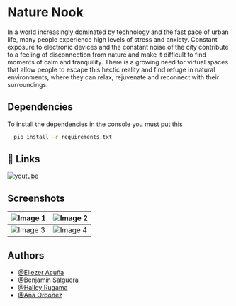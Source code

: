 
# Nature Nook

In a world increasingly dominated by technology and the fast pace of urban life, many people experience high levels of stress and anxiety. Constant exposure to electronic devices and the constant noise of the city contribute to a feeling of disconnection from nature and make it difficult to find moments of calm and tranquility. There is a growing need for virtual spaces that allow people to escape this hectic reality and find refuge in natural environments, where they can relax, rejuvenate and reconnect with their surroundings.
## Dependencies

To install the dependencies in the console you must put this

```bash
  pip install -r requirements.txt
```


## 🔗 Links

[![youtube](https://img.shields.io/badge/youtube-1DA1F2?style=for-the-badge&logo=youtube&logoColor=white)](https://youtu.be/vFR05D47q4Q/)


    
## Screenshots

| ![Image 1](https://lh3.googleusercontent.com/fife/ALs6j_EjUcXoqIJC9iur_zXk7F6Wua7myOrzITZalXcvYz76jqcz5L6lALIkIJmetpdxE2TMgYMYrwWSzkyHabIoKn-H7ono9TA0_vgtB3URRcviZULJUtOr9n1VDcHtT_rHGnNjViiOc1CqCpfJt8LfK5xViL9LocXAfvLS-R0fEaD7DBgmeAx27uWABlejGBoNKpL2HUJQqza65ouQQG9ZidjuzI-eIphBDVzZQ0tQ75-rWLaDFaLmYbV-sKzoxs3lPxVKBCx5g0lIkzMP-4VUocvb7j80nrDst671o6jnYnLSTO6UiBAGGvBtDb2KVqPgaN4ZKEQqGMGPz52ytwTCjMusCNz_Kp3g9ZnyiJor0mxIaSklR7qvv6sUvz0SOv4wV9jQeigDLANpfyRIMO9H6x8HzhcW5MbxMobSbwD5JZ6QtBwJz2-mKS5Vp4qYXOAWtZZuphlBrEZ5ZzGLIAaK2IIOHgYalXHasn8n3Ib1xl99cr6kTnb9vuZBGpl2i-dNAv-SzDik1kxPiYLlopUpSRQWtxwjkMbZ4dg4Ejtcc4xSkTJZiDlzQG5WWW_9IvVhvnWk11lSm2FRpSviG2ZoSKY69xp7oBW4q9eBTkD1L17xnyJsAf9SPKYTHwCMmXXfORL8oVvc0rhom9ACTMH06B_KPwbayC624rmuKCs-HWolXgmCEKiM_0k3ZrtOvpbukUy4m6xzIJEcNGPZr1TwyGJdESLiS_Fj2ekzpf2C9sbbrGrSXzLjkdLxCT9i8LQi1DzcyXowOMcSL16Pjqh_lipqCUFHzIU7sZJhQ75T0PVVvCBmCPGdLWG4mqLcOkQvUEH3f234Xf08lvIeByG1fq5cSJAA4u5HB7qXNuofi-cG5fP4l88MYdP-bVmccRFQPaaCv4RLpUCNJ7wsiJPKlhr-BKcYHiuQbtuN-95Y-eqebJD72Ue5Fr4aYdqHBLtCo8qo-r2reyltSTXstaHhzNcjS14G8xV7SP6MSa-OzlmRgYNMUBbWno_sXc9ylTFZrDBA7J7JdbQQz1CeNg4g5FIUprJTyRAquW7dmC_1tM1bEW8Lk-UUyrdolveXvu65jyigpND9mhj936uiu_wEVyec13r8WhEkC2NJde9rErwP4aF5x3FneiinFwae7dy5K44GDTUkXalmHHNZQfculE_ofiNP8HJi0Ai49cYpC_dM3Ptkkk_JNXTi5A87JURjh37wm8bTU-NFkcUO3ecGXY56bxuLX1wRUsdYLNAatepsCm91W-B5JzcmjxCUihrqsm39hjFcXOIMRRtWh6D89zjfX5NbQ2O_q-zCmxUPY53s57qesn-jSVUf04_q0zPLecxXGGAFozDEKXmOXiJTp7CbfCQYPHctPDRoLZBRYTeBTvgDoGHzZIb7m7hOjKZbrate1-AOHvUc-VnnRnKoEJCrN1VrVubms75A7MqZQZv1pMuyjwEOZs4TCoBA-P7lCOEVYGQUP4ocpLgBHyaoXYUWNaj42UdtcbRa0cbaK1s6tlo3uUYkFgasLc_kVDR9nhUfVXq5sSRsA0ASgZv5llVchCraJN7ZsibNxJxKTxJLWAofdBENpuj7NgSnS3RC9f3DRpUzHNUVsLHmH6HtOsHgJ7dgkCAXWYxQy60T3SrHaYTCJw=w1868-h893) | ![Image 2](https://lh3.googleusercontent.com/fife/ALs6j_E_yKT2GT6gBpBqStYBr4j2jl6FcRHLJDoEvRoyHQHuZu1hY0MN-7rZAFK9_NDcRGEcekgPvQ580YoLW6pbyr1BklxA-HfRGd6MN--LQDZqIQ1EgcKHrx0Doe-eQ7azBryBUSzNhwhyLiWGhBFsDJj7eeJhaBjosebgR8AbY_ofiDeJ-5OpljeyLj13GLklcdGKLwL8RrrHH3HHplPv7zlTP-VpvJYz8jSDF9UoloavCA3GJniC2kjoXGBLyd_-Zy-1gIKDuCmZizXAO0JdxUCfAYIhWf3tYbulJTT1Skj1gpf-FX_v9lwdpzbukzJQCU2c0IpK5QLvvI5eqb4KVShHZO2uAhEQpIHPv6LvAFiWMj9CXyFTzWWCcvmHm7HMUpMZ-2XXD6xPmGem4wFZ3l697Z3cNECqfNtmZzqfRjiFABZvyhUsYCDTUbu7w69DJ4tVY_U2s7RuiPs5LXYJngkJIdHuy92Rqr7sBkNXb6tp9nVtpSYyQrWXg641q17Roic9nc_u6idI8r8S0_t0UEhE9R8PtCFtR5xub_9u374VNHzlNHGExiiljNyGZt_D6nbQFUTv1VGP3Bmbw9wkHrWqouOZKa2pViK36gEWuSNi_vsMqxLBYhSoxSoUODbRnyPbemaGBOM0UKFN-hIsCVIkc59M77Ztmq_vMfkUToIdKy5gnkFA2D4UUrfSt_UTzzf_UA_u49HnZpyobEQNoJ14X5p02jGCzEO7nrOFLGs8axuKJ8VrrBfWLeyc9zJclGUQ7ryMNPLZPOkWyY9CK0vf2XFuD-h7GPR9x9tLIn3evBkAW_wziH_Cmse5L6SqBUZBr5JTAhM41O5ttfnYYfYTxE63ur-cqEv-CBBJMtXT8ABZ-SHoh7BfmqMvfoZc1k8rJ94ajyMyS1XGkdjnco7d7p4VFdSm5kYL-1TxK-Q4_UwX8fD0mED9OCWO4trmtM9s9rHvlhp0oXnuRHPBS_t0J08aKGpwlzFH8MHn3i_DtOvQJAoAp4QqcaKlAcvh_QW2V8NRSLYRlKJJi495AZMcShumJoVgyMlTI7Ew18JlkgDmnbXW_u_oEGn8a_ym4IGPm02aZM8b7OGYhGNVBi6ZOLeNfl8cO0KPzWzEQXKv9I4MbVfdK-3tlSHlS07bk2lEkNJHgWVJsUvwVurx3LG-NP5xS4HJJmPDPh0S6N-UI4Xjr16ydhpOrek2mU6oPS60l9dszBoK2aXfMm1BKaP_NUvuWOuL-KcTrSV8rk67tcf-2xtocE5CL7ma6wnlwuDDcmHIpAT-M0s1QarajcMdsYwLD2LSJreL5HSlzsYhmbTp2PWA5_s9kCFhozqsYw_XvyWlXifdVMyAVgrT5g5GTMAgmchs2xTOxLMa6_m_qJAlP5ak2APzJnbBrSWWksq4RRRM5JIKxL5wq6RTLGAX-PQcAkKJNmohMxlksH11qEmxMKoJ2EaPaBRjS_MGBFj0nOr1WhrDjWOcgc5qOie1raJUP1GhdfdvQ-q_5t-Ot4BkoM0gda7r0jZxHRiX3HiNW6Y_5CHwMs6r9Lh4i7GlKdB72s3UhDAv0cyqUL20CJ7_Vfb_1avhVDCWMU_2UG4riqDxDDM7B4ins2jZrOD_S5SYmkz87XBmTiObafHQp00CJ8Y=w1868-h893) |
|--------------------------------------------|--------------------------------------------|
| ![Image 3](https://lh3.googleusercontent.com/fife/ALs6j_H9cFhyO0FpqK5PCY2VCkOSXg4ks-H-3d3QTi1aoBKZf_ni6ZGVKH1VfoJSPRn5bWDcPjllbTY0ggZ0nOB7Ph7uf7uCBx04b1VQFg1SF5z-lq-p3kww_RGGPLQvOc9XiUnPE-yuVpudBe99yipddJ79J_VnyUt8DJu-Op5rfqTQ9Hk1D0TVGGJ6zsYgux0K1R6E8Y4-AYFNplrY775qPMochq1iz0bq4lVjBpneJtB-kJb2peZ4Tvf5ZLo3kR4-0X9kcf69CeV8yZ1YeySP1tGlL0qUtjCOZ40c44pOb6UCNpCu9T1H0AdS5ZtNpb7k3ztZO21y4F_qqLa4WzFpg7z2KesKSBXup-Ggn8ZLE7VTAjB0z-GODhBOg-rOP0KNkXsxJ4VMQvJphEzTXo5gwNtUTj4EAjTRWEmj3gZHNJJdgqAwJZvNbAE53-Im_vGk9G7UqkbbI2XE54p1NzHrnh_cqpK1OKuJgoxP6975-PKITUvYkWvqnubXfAMPXJUDpuLpmV7JSZeEnCaIPATmbx13rVDLlaIgFpRebFAbyfdTgJ8GCZJqsq5-b_yuesgG-TyktZoEw86DhusdWWnxBtEnHvWX_uH28369n6VbrInQ02M4HW4rrfyut91QawPxlZxRhYCAsX3iqKeXs7KvdGVEx0zlLAO_UqBoUAS7FpMNDae2vqSOKXvLb7869H5cqXMJpIgdbjPOYXvdG70-T3P7QAC0kN4uC3MBFXchwh72LDS4mkqWgrEehgaUnlQa9wdZgz-2pNJBpRlKxMq1VFl3aR6tqCPyBgFZfgScGqf5LsKE6wP5M3_p4pd4a6YSWsaRm3k0Yxdl-Hv6DVboleC9g7R_pFzBUGv1KCsKWaPo5NNmEy95qsBth2orNh5JSQoJMqNPHM7we2fNwrPwKg6QH6yVZSdpZ-uxtLQHZ6Pi0IQzr2nHuNxzfOL0jd47yEChQbolqDblpOOvRTCHBVkc0BqcsdaCZ4KbKMqfy0ID3evukdGTT6zafcb4SomF02XQsbZTv7x1UBW3QFSEtpzho9G-0hnuKW4Kx4YguGELwcNfrwkXjzPaTPM2PNAdb1Kiq4inCJ03W-xY61L1E3KfdUHB9c8n9OH82Aed_nolaAkOjjpgQtsRAWHF0LbUOR5ZPnBUDEJTcGFMMXdwGrIqLEuUP5_z1XYvwA0YzSXe7I4_cWoec6q_zEdPu8zfsJuZZyVhmOecg90gxHZM_EnElinGln7rNTSqt7ByIvsxog2FWXtqvFYsGFCW3y4KDcfo0XE1LA0V8fwHOfSfuPC5aQO8O1Us2dnnuMErSwPKzD5UhjdsG4KPYdOM_2ByqsHgiD8i1y1BeL2qk2RyfywZN8VBZ3_SH5qbQdvKk3iOU5HHnwI0_7OQrascGLEIXlCAIhmgM93bKMNNrDUuhnZQ3Tkga0SUIHTf65vfgVtcQD2vi29zRol5U_G82MeldKHaE3nqnO4Kkwk8wwAhrV-X0-WCa1-eGnXmnshcvaB3x_YdBlee8ROsQqNnq-c0S2148aG_ESm_k__-qQkQSUJS17tK4X1zH2PA8a27ui8C7gQEBUCAmVtZ9Ilnxr64Ji-ZGg8oLmBsmteDyD5feV0nS7JOtDKY6N8R-0YG9uw1aDUGbsA=w1142-h893) | ![Image 4](https://lh3.googleusercontent.com/fife/ALs6j_EIsJQ9jPZ861z9oZ2vpK5L3uFQ1L-uSTOcyf2wyovk86M9p2PISPgXN6xNSO9SiUDcD0Qw6Wf0iv47-6Eay0q6Yg8Nu_Rb1k5Q7t7PmX8ddGYf6aHJsJ6ACXy2A5tSPqEDWfJ1gRvBlitnrwK5oUagnNym8kIqiQwPW_WOh701NpsDSgypecwOYFyPyJQVhSRN4XMEl-YxiJ-no2UpG8D87FxGtcM_GVVE7N9_CsGbla7qJZ_PbDZcfYD2IQmpb_yt2opfNZk_GUJZPmzh7aYssh68yL4LHdZOiJFDBMaFd82xcWOOsHPEmJAzxVzQQewmcW5S5m2QdQAOmwxidYwhttKHUAn4xq7r3A6zktK2LVqz1iF01Su5rYhrMxPZIEAuYVg0aXe6U4lmKtf4IGM010YvFEjSkSY4bDwI-Qu0O-2ssVOaBDbPciEVFfwoP0zIqnhd78i0QKIRlb-GNwH58R8IWv0ZmiMF02fEGEVhEqaHRGPlvdBXPopEPc1Jgg00RKiik_Tqs1qv3vSBsFDARrxHz7MQdlOUKyORm5hbUMN_rt9RiTPH5GzxMCI3YrIP3XZO-G_Phaa9nTzxTmHuTHNcjXIrgqVJa5GQM3ArrYOUdACH0eJoN3sVYEqzk47alXeStgzlPw4H2RbaMA_gQrf8hqwbzfe_wqrIEF7196J-6aG1T_gL9Yq8O4dXYqkC1OpnpBJdv4f9TxI4uHvgAEV-OfPsluk1UBAp_6rD7SoaEnMBvakzPdOFVjAMd1E6ZMAJJxnhI7lYHXmAxd5XgDKzlkB3BPIdqJ0JFpwfAgNX6ZrLBlWX2fvkPr2m1V_3Gcz8pv0Xr5Tu_DBh9EX8f-m-3LBd4E7RKIW-4A2muRyIQ37bPPqEhLiK6W9MJX8p08hTTKF1x_wcJCIiuKGRyoSekgnyJanA6pyZzLyLp4JUEWXHCofNsS538gCtiin2oK1CtnkDxQhflsDA42XwUzXpUhWRa_uSM1Db_uVB2L3QPOOjxI1I51T5Fmk5Jtto3LgutZyg6axBg4ZzLp4hSr4BA0mzCwyjb1WB_IAKJvxNdHxpM2oVjNH6a9hFKSbxikFoGOXxC7E1HX9LaVBgwmP-b1pB46nZGRoc2uwJl9lX82fO1xQC4A02hsT4HCYZwrLkrG13-IUBSI2XDT1K3IXAKvlfsYtP-_lke_iXDdKsVyR-Aqed9OCejvqEReFQUnjJEDwwhlLF5ID-DHrENbCFg-u7MhXsAd0u1c7A5ZGm3D0flQYyvUDHKrOH1R4CtUc9XoOr4cZVy0MymJpfgKlfrbwFn0rK2RFTC_B6tRMeQemMY9UodvqeG1uGdgSVesLOBn7jHJj7At6Fsai0DwfCLrZ4snta1hYqfY-rsCvVvNdiaZpeqUgFkVfkDP0ZiZX3rrrbbjBhoUEztCYoboVgQ-duOQoe-bupVSUEXXtTYcyA34-LBdX2vjWUAeAJxa8AAGo3Qwls7bqTKKhizmOiaRQtgmo5U32wCrmBwv-V3vlZSMPa9epwD_rVU7YiYopYFILeWR0nOn-o3OP1AxjMlGKJUukvgwjgyIw9FUKKcLzOyOVXknTaxvg9jkAWJXYBTy8v7TJXZ5BUIg34r8T9T7c2JQ0ffp6CT0ScXnyti_o=w1142-h893) |


## Authors

- [@Eliezer Acuña](https://www.github.com/Elex03)
- [@Benjamin Salguera](https://www.github.com/Salguera)
- [@Halley Rugama](https://www.github.com/HalleyR09)
- [@Ana Ordoñez](https://www.github.com/sofi)

